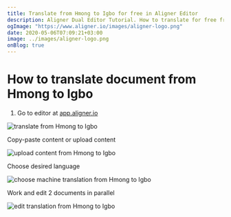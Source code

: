 ```yaml
---
title: Translate from Hmong to Igbo for free in Aligner Editor
description: Aligner Dual Editor Tutorial. How to translate for free from Hmong to Igbo. Aligner is multilingual document management platform. 
ogImage: "https://www.aligner.io/images/aligner-logo.png"
date: 2020-05-06T07:09:21+03:00
image: ../images/aligner-logo.png
onBlog: true
---
```


# How to translate document from Hmong to Igbo

1. Go to editor at [app.aligner.io](https://app.aligner.io "Aligner App web page")

![translate from Hmong to Igbo](../aligner-blank-editor.png "translate from Hmong to Igbo")

Copy-paste content or upload content

![upload content from Hmong to Igbo](../aligner-uploaded-document.png "upload content from Hmong to Igbo")

Choose desired language

![choose machine translation from Hmong to Igbo](../aligner-language-dropdown.png "choose machine translation from Hmong to Igbo")

Work and edit 2 documents in parallel

![edit translation from Hmong to Igbo](../aligner-double-sitded-editor.png "edit translation from Hmong to Igbo")

